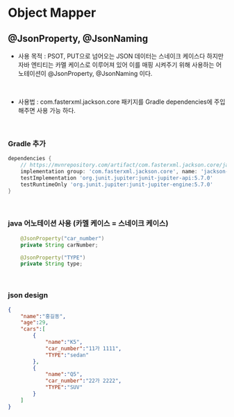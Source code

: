 # Object Mapper
## @JsonProperty, @JsonNaming
- 사용 목적 : PSOT, PUT으로 넘어오는 JSON 데이터는 스네이크 케이스다 하지만 자바 엔티티는 카멜 케이스로 이루어져 있어
이를 매핑 시켜주기 위해 사용하는 어노테이션이 @JsonProperty, @JsonNaming 이다. 
<br>

- 사용법 : com.fasterxml.jackson.core 패키지를 Gradle dependencies에 주입해주면 사용 가능 하다.
<br>

### Gradle 추가
```gradle
dependencies {
    // https://mvnrepository.com/artifact/com.fasterxml.jackson.core/jackson-databind
    implementation group: 'com.fasterxml.jackson.core', name: 'jackson-databind', version: '2.12.1'
    testImplementation 'org.junit.jupiter:junit-jupiter-api:5.7.0'
    testRuntimeOnly 'org.junit.jupiter:junit-jupiter-engine:5.7.0'
}
````
<br>

### java 어노테이션 사용 (카멜 케이스 = 스네이크 케이스)
```java
    @JsonProperty("car_number")
    private String carNumber;

    @JsonProperty("TYPE")
    private String type;
```
<br>

### json design

```json
{
    "name":"홍길동",
    "age":29,
    "cars":[
        {
            "name":"K5",
            "car_number":"11가 1111",
            "TYPE":"sedan"
        },
        {
            "name":"Q5",
            "car_number":"22가 2222",
            "TYPE":"SUV"
        }
    ]
}
```

